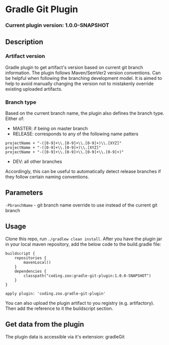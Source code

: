 # Gradle Git Plugin

### Current plugin version: 1.0.0-SNAPSHOT

## Description
### Artifact version
Gradle plugin to get artifact's version based on current git branch information.
The plugin follows Maven/SemVer2 version conventions.
Can be helpful when following the branching development model.
It is aimed to help to avoid manually changing the version not to mistakenly override existing uploaded artifacts.
### Branch type
Based on the current branch name, the plugin also defines the branch type. 
Either of:
- MASTER: if being on master branch
- RELEASE: corresponds to any of the following name patters
```
projectName + "-([0-9]+\\.[0-9]+\\.[0-9]+)\\.[XYZ]"
projectName + "-([0-9]+\\.[0-9]+)\\.[XYZ]"
projectName + "-([0-9]+\\.[0-9]+\\.[0-9]+\\.[0-9]+)"
```
- DEV: all other branches

Accordingly, this can be useful to automatically detect release branches if they follow certain naming conventions.

## Parameters
`-PbranchName` - git branch name override to use instead of the current git branch

## Usage
Clone this repo, run `./gradlew clean install`. After you have the plugin jar in your local maven repository, add the below code to the build.gradle file:
```
buildscript {
    repositories {
        mavenLocal()
    }
    dependencies {
        classpath("coding.zoo:gradle-git-plugin:1.0.0-SNAPSHOT")
    }
}

apply plugin: 'coding.zoo.gradle-git-plugin'
```
You can also upload the plugin artifact to you registry (e.g. artifactory). Then add the reference to it the buildscript section.

## Get data from the plugin
The plugin data is accessible via it's extension: gradleGit
```
```